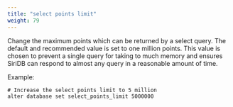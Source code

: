 ```yaml
---
title: "select points limit"
weight: 79
---
```


Change the maximum points which can be returned by a select query. The default and recommended value is set to one million points. This value is chosen to prevent a single query for taking to much memory and ensures SiriDB can respond to almost any query in a reasonable amount of time.

Example:

    # Increase the select points limit to 5 million
    alter database set select_points_limit 5000000